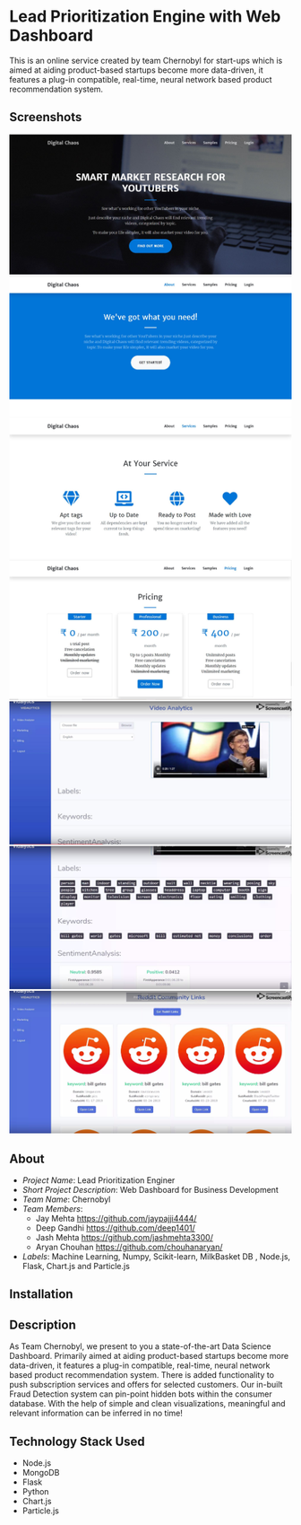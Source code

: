 # Lead Prioritization Engine with Web Dashboard

This is an online service created by team Chernobyl for start-ups which is aimed at aiding product-based startups become more data-driven, it features a plug-in compatible, real-time, neural network based product recommendation system.


## Screenshots

![](https://github.com/jashmehta3300/Screenshots/blob/master/Vidalytics_img/home1.JPG)
![](https://github.com/jashmehta3300/Screenshots/blob/master/Vidalytics_img/home2.JPG)
![](https://github.com/jashmehta3300/Screenshots/blob/master/Vidalytics_img/home3.JPG)
![](https://github.com/jashmehta3300/Screenshots/blob/master/Vidalytics_img/home4.JPG)
![](https://github.com/jashmehta3300/Screenshots/blob/master/Vidalytics_img/Video%20Analytics.JPG)
![](https://github.com/jashmehta3300/Screenshots/blob/master/Vidalytics_img/Video%20Analytics%202.JPG)
![](https://github.com/jashmehta3300/Screenshots/blob/master/Vidalytics_img/Reddit%20Links.JPG)

## About

- *Project Name*: Lead Prioritization Enginer
- *Short Project Description*: Web Dashboard for Business Development
- *Team Name*: Chernobyl
- *Team Members*:
	 - Jay Mehta https://github.com/jaypajji4444/
	 - Deep Gandhi https://github.com/deep1401/
	 - Jash Mehta https://github.com/jashmehta3300/
	 - Aryan Chouhan https://github.com/chouhanaryan/
- *Labels*: Machine Learning, Numpy, Scikit-learn, MilkBasket DB , Node.js, Flask, Chart.js and Particle.js

## Installation



## Description

As Team Chernobyl, we present to you a state-of-the-art Data Science Dashboard.
Primarily aimed at aiding product-based startups become more data-driven, it features a plug-in compatible, real-time, neural network based product recommendation system.
There is added functionality to push subscription services and offers for selected customers.
Our in-built Fraud Detection system can pin-point hidden bots within the consumer database.
With the help of simple and clean visualizations, meaningful and relevant information can be inferred in no time!

## Technology Stack Used
- Node.js
- MongoDB
- Flask
- Python 
- Chart.js
- Particle.js


